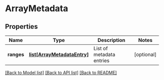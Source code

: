# ArrayMetadata

## Properties
Name | Type | Description | Notes
------------ | ------------- | ------------- | -------------
**ranges** | [**list[ArrayMetadataEntry]**](ArrayMetadataEntry.md) | List of metadata entries | [optional] 

[[Back to Model list]](../README.md#documentation-for-models) [[Back to API list]](../README.md#documentation-for-api-endpoints) [[Back to README]](../README.md)


